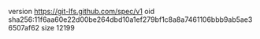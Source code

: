 version https://git-lfs.github.com/spec/v1
oid sha256:11f6aa60e22d00be264dbd10a1ef279bf1c8a8a7461106bbb9ab5ae36507af62
size 12199
